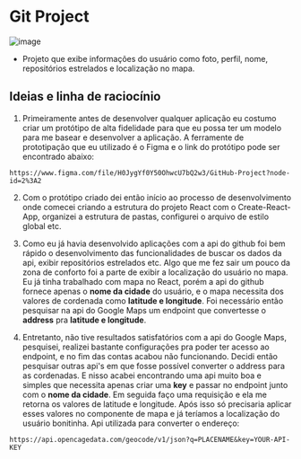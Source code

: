 # Git Project

![image](https://user-images.githubusercontent.com/59968647/90522998-c3f62100-e142-11ea-8005-aa35fd9e28e2.png)

- Projeto que exibe informações do usuário como foto, perfil, nome, repositórios estrelados e localização no mapa.

## Ideias e linha de raciocínio

1. Primeiramente antes de desenvolver qualquer aplicação eu costumo criar um protótipo de alta fidelidade para que eu possa ter um modelo para me basear e desenvolver a aplicação. A ferramente de prototipação que eu utilizado é o Figma e o link do protótipo pode ser encontrado abaixo: 

```
https://www.figma.com/file/H0JygYf0Y50OhwcU7bQ2w3/GitHub-Project?node-id=2%3A2
```

2. Com o protótipo criado dei então início ao processo de desenvolvimento onde comecei criando a estrutura do projeto React com o Create-React-App, organizei a estrutura de pastas, configurei o arquivo de estilo global etc.

3. Como eu já havia desenvolvido aplicações com a api do github foi bem rápido o desenvolvimento das funcionalidades de buscar os dados da api, exibir repositórios estrelados etc. Algo que me fez sair um pouco da zona de conforto foi a parte de exibir a localização do usuário no mapa. Eu já tinha trabalhado com mapa no React, porém a api do github fornece apenas o **nome da cidade** do usuário, e o mapa necessita dos valores de cordenada como **latitude e longitude**. Foi necessário então pesquisar na api do Google Maps um endpoint que convertesse o **address** pra **latitude e longitude**.

4. Entretanto, não tive resultados satisfatórios com a api do Google Maps, pesquisei, realizei bastante configurações pra poder ter acesso ao endpoint, e no fim das contas acabou não funcionando. Decidi então pesquisar outras api's em que fosse possível converter o address para as cordenadas. E nisso acabei encontrando uma api muito boa e simples que necessita apenas criar uma **key** e passar no endpoint junto com o **nome da cidade**. Em seguida faço uma requisição e ela me retorna os valores de latitude e longitude. Após isso só precisaria aplicar esses valores no componente de mapa e já teríamos a localização do usuário bonitinha. Api utilizada para converter o endereço: 

```
https://api.opencagedata.com/geocode/v1/json?q=PLACENAME&key=YOUR-API-KEY
```

